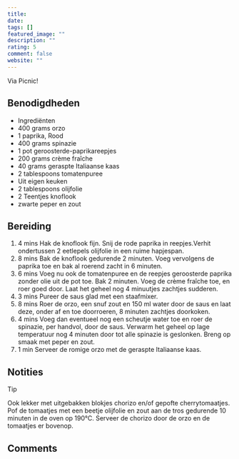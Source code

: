 ```yaml
---
title: 
date: 
tags: []
featured_image: ""
description: ""
rating: 5
comment: false
website: ""
---
```


Via Picnic!

## Benodigdheden

-   Ingrediënten
-   400 grams  orzo 
-   1 paprika, Rood 
-   400 grams  spinazie 
-   1  pot geroosterde-paprikareepjes 
-   200 grams  crème fraîche 
-   40 grams  geraspte Italiaanse kaas 
-   2 tablespoons  tomatenpuree 
-   Uit eigen keuken
-   2 tablespoons  olijfolie 
-   2  Teentjes knoflook 
-   zwarte peper en zout 

## Bereiding

1.  4 mins  Hak de knoflook fijn. Snij de rode paprika in reepjes.Verhit ondertussen 2 eetlepels olijfolie in een ruime hapjespan. 
2.  8 mins  Bak de knoflook gedurende 2 minuten. Voeg vervolgens de paprika toe en bak al roerend zacht in 6 minuten. 
3.  6 mins  Voeg nu ook de tomatenpuree en de reepjes geroosterde paprika zonder olie uit de pot toe. Bak 2 minuten. Voeg de crème fraîche toe, en roer goed door. Laat het geheel nog 4 minuutjes zachtjes sudderen. 
4.  3 mins  Pureer de saus glad met een staafmixer. 
5.  8 mins  Roer de orzo, een snuf zout en 150 ml water door de saus en laat deze, onder af en toe doorroeren, 8 minuten zachtjes doorkoken. 
6.  4 mins  Voeg dan eventueel nog een scheutje water toe en roer de spinazie, per handvol, door de saus. Verwarm het geheel op lage temperatuur nog 4 minuten door tot alle spinazie is geslonken. Breng op smaak met peper en zout. 
7.  1 min  Serveer de romige orzo met de geraspte Italiaanse kaas. 

## Notities

Tip  
  
Ook lekker met uitgebakken blokjes chorizo en/of gepofte cherrytomaatjes. Pof de tomaatjes met een beetje olijfolie en zout aan de tros gedurende 10 minuten in de oven op 190°C. Serveer de chorizo door de orzo en de tomaatjes er bovenop.

## Comments